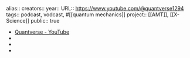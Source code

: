 alias::
creators::
year::
URL:: https://www.youtube.com/@quantverse1294
tags:: podcast, vodcast, #[[quantum mechanics]]
project:: [[AMT]], [[X-Science]] 
public:: true
- [Quantverse - YouTube](https://www.youtube.com/@quantverse1294)
-
-
-
